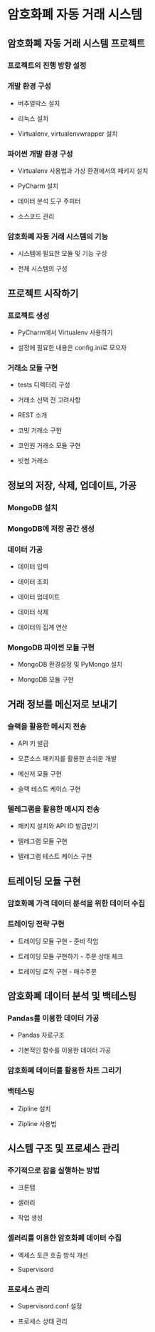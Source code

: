 # 암호화폐 자동 거래 시스템


## 암호화폐 자동 거래 시스템 프로젝트

### 프로젝트의 진행 방향 설정

### 개발 환경 구성

- 버추얼박스 설치

- 리눅스 설치

- Virtualenv, virtualenvwrapper 설치

### 파이썬 개발 환경 구성

- Virtualenv 사용법과 가상 환경에서의 패키지 설치

- PyCharm 설치

- 데이터 분석 도구 주피터

- 소스코드 관리

### 암호화폐 자동 거래 시스템의 기능

- 시스템에 필요한 모듈 및 기능 구성

- 전체 시스템의 구성

## 프로젝트 시작하기

### 프로젝트 생성

- PyCharm에서 Virtualenv 사용하기

- 설정에 필요한 내용은 config.ini로 모으자

### 거래소 모듈 구현

- tests 디렉터리 구성

- 거래소 선택 전 고려사항

- REST 소개

- 코빗 거래소 구현

- 코인원 거래소 모듈 구현

- 빗썸 거래소

## 정보의 저장, 삭제, 업데이트, 가공

### MongoDB 설치

### MongoDB에 저장 공간 생성

### 데이터 가공

- 데이터 입력

- 데이터 조회

- 데이터 업데이트

- 데이터 삭제

- 데이터의 집계 연산

### MongoDB 파이썬 모듈 구현

- MongoDB 환경설정 및 PyMongo 설치

- MongoDB 모듈 구현

## 거래 정보를 메신저로 보내기

### 슬랙을 활용한 메시지 전송

- API 키 발급

- 오픈소스 패키지를 활용한 손쉬운 개발

- 메신저 모듈 구현

- 슬랙 테스트 케이스 구현

### 텔레그램을 활용한 메시지 전송

- 패키지 설치와 API ID 발급받기

- 텔레그램 모듈 구현

- 텔레그램 테스트 케이스 구현

## 트레이딩 모듈 구현

### 암호화폐 가격 데이터 분석을 위한 데이터 수집

### 트레이딩 전략 구현

- 트레이딩 모듈 구현 - 준비 작업

- 트레이딩 모듈 구현하기 - 주문 상태 체크

- 트레이딩 로직 구현 - 매수주문

## 암호화폐 데이터 분석 및 백테스팅

### Pandas를 이용한 데이터 가공

- Pandas 자료구조

- 기본적인 함수를 이용한 데이터 가공

### 암호화폐 데이터를 활용한 차트 그리기

### 백테스팅

- Zipline 설치

- Zipline 사용법

## 시스템 구조 및 프로세스 관리

### 주기적으로 잡을 실행하는 방법

- 크론탭

- 셀러리

- 작업 생성

### 셀러리를 이용한 암호화폐 데이터 수집

- 엑세스 토큰 호출 방식 개선

- Supervisord

### 프로세스 관리

- Supervisord.conf 설정

- 프로세스 상태 관리

